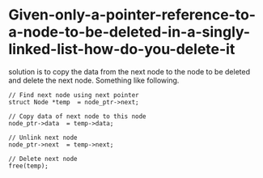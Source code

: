 # Given-only-a-pointer-reference-to-a-node-to-be-deleted-in-a-singly-linked-list-how-do-you-delete-it

 solution is to copy the data from the next node to the node to be deleted and delete the next node. Something like following.

    // Find next node using next pointer
    struct Node *temp  = node_ptr->next;

    // Copy data of next node to this node
    node_ptr->data  = temp->data;

    // Unlink next node
    node_ptr->next  = temp->next;

    // Delete next node
    free(temp);
